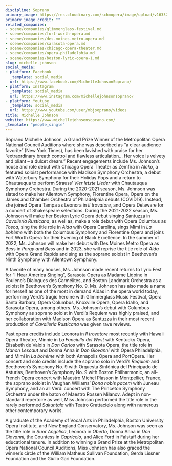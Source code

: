 ```yaml
---
discipline: Soprano
primary_image: https://res.cloudinary.com/schmopera/image/upload/v1633282094/media/2021/10/MichelleJohnson_dgp5ny.jpg
primary_image_credit: ""
related_companies:
- scene/companies/glimmerglass-festival.md
- scene/companies/fort-worth-opera.md
- scene/companies/des-moines-metro-opera.md
- scene/companies/sarasota-opera.md
- scene/companies/chicago-opera-theater.md
- scene/companies/opera-philadelphia.md
- scene/companies/boston-lyric-opera-1.md
slug: michelle-johnson
social_media:
- platform: Facebook
  _template: social_media
  url: https://www.facebook.com/MichelleJohnsonSoprano/
- platform: Instagram
  _template: social_media
  url: https://www.instagram.com/michellejohnsonsoprano/
- platform: Youtube
  _template: social_media
  url: https://www.youtube.com/user/mbjsoprano/videos
title: Michelle Johnson
website: https://www.michellejohnsonsoprano.com/
_template: "people_single"
---
```

Soprano Michelle Johnson, a Grand Prize Winner of the Metropolitan Opera National Council Auditions where she was described as “a clear audience favorite” (New York Times), has been lavished with praise for her “extraordinary breath control and flawless articulation… Her voice is velvety and pliant – a dulcet dream.” Recent engagements include Ms. Johnson’s house and role debut with Chicago Opera Theater as Zemfira in _Aleko_, a featured soloist performance with Madison Symphony Orchestra, a debut with Waterbury Symphony for their Holiday Pops and a return to Chautauqua to perform Strauss’ _Vier letzte Lieder_ with Chautauqua Symphony Orchestra. During the 2020-2021 season, Ms. Johnson was slated to make her Allentown Symphony, Florentine Opera, Opera on the James and Chamber Orchestra of Philadelphia debuts (COVID19). Instead, she joined Opera Tampa as Leonora in _Il trovatore_, and Opera Delaware for a concert of Shakespeare selections. During the 2021-2022 season, Ms. Johnson will make her Boston Lyric Opera debut singing Santuzza in _Cavalleria Rusticana_, as well as, make a role debut with Opera Columbus as _Tosca_, sing the title role in _Aida_ with Opera Carolina, sings Mimi in _La bohème_ with both the Columbus Symphony and Florentine Opera and joins Fort Worth Opera for their Evening of Black Excellence. In the summer of 2022, Ms. Johnson will make her debut with Des Moines Metro Opera as Bess in _Porgy and Bess_ and in 2023, she will reprise the title role of _Aida_ with Opera Grand Rapids and sing as the soprano soloist in Beethoven’s Ninth Symphony with Allentown Symphony.

A favorite of many houses, Ms. Johnson made recent returns to Lyric Fest for “I Hear America Singing”, Sarasota Opera as Madame Lidoine in Poulenc’s Dialogues des Carmélites, and Boston Landmark Orchestra as a soloist in Beethoven’s Symphony No. 9.  Ms. Johnson has also made a name for herself as one of the most in demand Aidas in the opera world today, performing Verdi’s tragic heroine with Glimmerglass Music Festival, Opera Santa Barbara, Opera Columbus, Knoxville Opera, Opera Idaho, and Sarasota Opera, among others.  Ms. Johnson’s debut with Columbus Symphony as soprano soloist in Verdi’s Requiem was highly praised, and her collaboration with Madison Opera as Santuzza in their most recent production of _Cavalleria Rusticana_ was given rave reviews.

Past opera credits include Leonora in _Il trovatore_ most recently with Hawaii Opera Theatre, Minnie in _La Fanciulla del West_ with Kentucky Opera, Élisabeth de Valois in _Don Carlos_ with Sarasota Opera, the title role in _Manon Lescaut_ and Donna Anna in _Don Giovanni_ with Opera Philadelphia, and Mimi in _La bohème_ with both Annapolis Opera and PortOpera.  Her concert and solo credits include the soprano solo in Verdi’s _Requiem_ and Beethoven’s Symphony No. 9 with Orquesta Sinfónica del Principado de Asturias, Beethoven’s Symphony No. 9 with Boston Philharmonic, an all-French Opera concert with Maestro Michel Plasson in Montpellier, France, the soprano soloist in Vaughan Williams’ _Dona nobis pacem_ with Juneau Symphony, and an all Verdi concert with The Princeton Symphony Orchestra under the baton of Maestro Rossen Milanov. Adept in non-standard repertoire as well, Miss Johnson performed the title role in the rarely performed _Sakuntala_ with Teatro Grattacielo along with numerous other contemporary works.

A graduate of the Academy of Vocal Arts in Philadelphia, Boston University Opera Institute, and New England Conservatory, Ms. Johnson was seen as the title role in _Suor Angelica_, Leonora in _Oberto_, Donna Anna in _Don Giovanni_, the Countess in _Capriccio_, and Alice Ford in Falstaff during her educational tenure. In addition to winning a Grand Prize at the Metropolitan Opera National Council Auditions, Miss Johnson has also graced the winner’s circle of the William Matheus Sullivan Foundation, Gerda Lissner Foundation and the Giulio Gari Foundation.